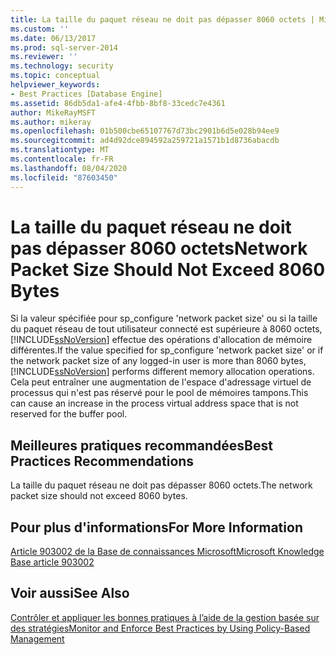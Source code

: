 ```yaml
---
title: La taille du paquet réseau ne doit pas dépasser 8060 octets | Microsoft Docs
ms.custom: ''
ms.date: 06/13/2017
ms.prod: sql-server-2014
ms.reviewer: ''
ms.technology: security
ms.topic: conceptual
helpviewer_keywords:
- Best Practices [Database Engine]
ms.assetid: 86db5da1-afe4-4fbb-8bf8-33cedc7e4361
author: MikeRayMSFT
ms.author: mikeray
ms.openlocfilehash: 01b500cbe65107767d73bc2901b6d5e028b94ee9
ms.sourcegitcommit: ad4d92dce894592a259721a1571b1d8736abacdb
ms.translationtype: MT
ms.contentlocale: fr-FR
ms.lasthandoff: 08/04/2020
ms.locfileid: "87603450"
---
```

# <a name="network-packet-size-should-not-exceed-8060-bytes"></a><span data-ttu-id="2d0a7-102">La taille du paquet réseau ne doit pas dépasser 8060 octets</span><span class="sxs-lookup"><span data-stu-id="2d0a7-102">Network Packet Size Should Not Exceed 8060 Bytes</span></span>
  <span data-ttu-id="2d0a7-103">Si la valeur spécifiée pour sp_configure 'network packet size' ou si la taille du paquet réseau de tout utilisateur connecté est supérieure à 8060 octets, [!INCLUDE[ssNoVersion](../../includes/ssnoversion-md.md)] effectue des opérations d'allocation de mémoire différentes.</span><span class="sxs-lookup"><span data-stu-id="2d0a7-103">If the value specified for sp_configure 'network packet size' or if the network packet size of any logged-in user is more than 8060 bytes, [!INCLUDE[ssNoVersion](../../includes/ssnoversion-md.md)] performs different memory allocation operations.</span></span> <span data-ttu-id="2d0a7-104">Cela peut entraîner une augmentation de l'espace d'adressage virtuel de processus qui n'est pas réservé pour le pool de mémoires tampons.</span><span class="sxs-lookup"><span data-stu-id="2d0a7-104">This can cause an increase in the process virtual address space that is not reserved for the buffer pool.</span></span>  
  
## <a name="best-practices-recommendations"></a><span data-ttu-id="2d0a7-105">Meilleures pratiques recommandées</span><span class="sxs-lookup"><span data-stu-id="2d0a7-105">Best Practices Recommendations</span></span>  
 <span data-ttu-id="2d0a7-106">La taille du paquet réseau ne doit pas dépasser 8060 octets.</span><span class="sxs-lookup"><span data-stu-id="2d0a7-106">The network packet size should not exceed 8060 bytes.</span></span>  
  
## <a name="for-more-information"></a><span data-ttu-id="2d0a7-107">Pour plus d'informations</span><span class="sxs-lookup"><span data-stu-id="2d0a7-107">For More Information</span></span>  
 [<span data-ttu-id="2d0a7-108">Article 903002 de la Base de connaissances Microsoft</span><span class="sxs-lookup"><span data-stu-id="2d0a7-108">Microsoft Knowledge Base article 903002</span></span>](https://go.microsoft.com/fwlink/?linkid=117749)  
  
## <a name="see-also"></a><span data-ttu-id="2d0a7-109">Voir aussi</span><span class="sxs-lookup"><span data-stu-id="2d0a7-109">See Also</span></span>  
 [<span data-ttu-id="2d0a7-110">Contrôler et appliquer les bonnes pratiques à l’aide de la gestion basée sur des stratégies</span><span class="sxs-lookup"><span data-stu-id="2d0a7-110">Monitor and Enforce Best Practices by Using Policy-Based Management</span></span>](monitor-and-enforce-best-practices-by-using-policy-based-management.md)  
  
  
